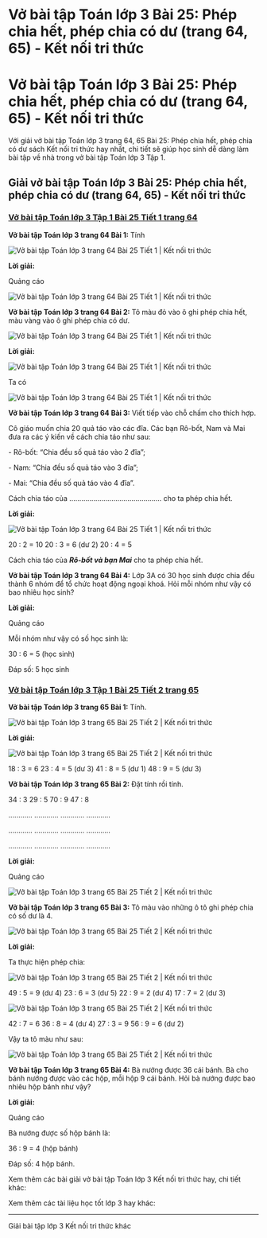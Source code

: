 # Vở bài tập Toán lớp 3 Bài 25: Phép chia hết, phép chia có dư (trang 64, 65) - Kết nối tri thức

# Vở bài tập Toán lớp 3 Bài 25: Phép chia hết, phép chia có dư (trang 64, 65) - Kết nối tri thức

Với giải vở bài tập Toán lớp 3 trang 64, 65 Bài 25: Phép chia hết, phép chia có dư sách Kết nối tri thức hay nhất, chi tiết sẽ giúp học sinh dễ dàng làm bài tập về nhà trong vở bài tập Toán lớp 3 Tập 1.

## Giải vở bài tập Toán lớp 3 Bài 25: Phép chia hết, phép chia có dư (trang 64, 65) - Kết nối tri thức

### [**Vở bài tập Toán lớp 3 Tập 1 Bài 25 Tiết 1 trang 64**](https://vietjack.com/vbt-toan-3-kn/bai-25-tiet-1-trang-64-tap-1.jsp)

**Vở bài tập Toán lớp 3 trang 64 Bài 1:** Tính

![Vở bài tập Toán lớp 3 trang 64 Bài 25 Tiết 1 | Kết nối tri thức](https://vietjack.com/vbt-toan-3-kn/images/bai-25-tiet-1-trang-64-tap-1-2.PNG)

**Lời giải:**

Quảng cáo

![Vở bài tập Toán lớp 3 trang 64 Bài 25 Tiết 1 | Kết nối tri thức](https://vietjack.com/vbt-toan-3-kn/images/bai-25-tiet-1-trang-64-tap-1-3.PNG)

**Vở bài tập Toán lớp 3 trang 64 Bài 2:** Tô màu đỏ vào ô ghi phép chia hết, màu vàng vào ô ghi phép chia có dư.

![Vở bài tập Toán lớp 3 trang 64 Bài 25 Tiết 1 | Kết nối tri thức](https://vietjack.com/vbt-toan-3-kn/images/bai-25-tiet-1-trang-64-tap-1-1.PNG)

**Lời giải:**

![Vở bài tập Toán lớp 3 trang 64 Bài 25 Tiết 1 | Kết nối tri thức](https://vietjack.com/vbt-toan-3-kn/images/bai-25-tiet-1-trang-64-tap-1.PNG)

Ta có

![Vở bài tập Toán lớp 3 trang 64 Bài 25 Tiết 1 | Kết nối tri thức](https://vietjack.com/vbt-toan-3-kn/images/bai-25-tiet-1-trang-64-tap-1-4.PNG)

**Vở bài tập Toán lớp 3 trang 64 Bài 3:** Viết tiếp vào chỗ chấm cho thích hợp.

Cô giáo muốn chia 20 quả táo vào các đĩa. Các bạn Rô-bốt, Nam và Mai đưa ra các ý kiến về cách chia táo như sau: 

\- Rô-bốt: “Chia đều số quả táo vào 2 đĩa”;

\- Nam: “Chia đều số quả táo vào 3 đĩa”;

\- Mai: “Chia đều số quả táo vào 4 đĩa”.

Cách chia táo của .............................................. cho ta phép chia hết.

**Lời giải:**

![Vở bài tập Toán lớp 3 trang 64 Bài 25 Tiết 1 | Kết nối tri thức](https://vietjack.com/vbt-toan-3-kn/images/bai-25-tiet-1-trang-64-tap-1-5.PNG)

20 : 2 = 10 20 : 3 = 6 (dư 2) 20 : 4 = 5

Cách chia táo của **_Rô-bốt và bạn Mai_** cho ta phép chia hết.

**Vở bài tập Toán lớp 3 trang 64 Bài 4:** Lớp 3A có 30 học sinh được chia đều thành 6 nhóm để tổ chức hoạt động ngoại khoá. Hỏi mỗi nhóm như vậy có bao nhiêu học sinh?

**Lời giải:**

Quảng cáo

Mỗi nhóm như vậy có số học sinh là: 

30 : 6 = 5 (học sinh)

Đáp số: 5 học sinh 

### [**Vở bài tập Toán lớp 3 Tập 1 Bài 25 Tiết 2 trang 65**](https://vietjack.com/vbt-toan-3-kn/bai-25-tiet-2-trang-65-tap-1.jsp)

**Vở bài tập Toán lớp 3 trang 65 Bài 1:** Tính.

![Vở bài tập Toán lớp 3 trang 65 Bài 25 Tiết 2 | Kết nối tri thức](https://vietjack.com/vbt-toan-3-kn/images/bai-25-tiet-2-trang-65-tap-1.PNG)

**Lời giải:**

![Vở bài tập Toán lớp 3 trang 65 Bài 25 Tiết 2 | Kết nối tri thức](https://vietjack.com/vbt-toan-3-kn/images/bai-25-tiet-2-trang-65-tap-1-2.PNG)

18 : 3 = 6 23 : 4 = 5 (dư 3) 41 : 8 = 5 (dư 1) 48 : 9 = 5 (dư 3)

**Vở bài tập Toán lớp 3 trang 65 Bài 2:** Đặt tính rồi tính.

34 : 3 29 : 5 70 : 9 47 : 8

............ ............ ............ ............

............ ............ ............ ............

............ ............ ............ ............

**Lời giải:**

Quảng cáo

![Vở bài tập Toán lớp 3 trang 65 Bài 25 Tiết 2 | Kết nối tri thức](https://vietjack.com/vbt-toan-3-kn/images/bai-25-tiet-2-trang-65-tap-1-3.PNG)

**Vở bài tập Toán lớp 3 trang 65 Bài 3:** Tô màu vào những ô tô ghi phép chia có số dư là 4.

![Vở bài tập Toán lớp 3 trang 65 Bài 25 Tiết 2 | Kết nối tri thức](https://vietjack.com/vbt-toan-3-kn/images/bai-25-tiet-2-trang-65-tap-1-4.PNG)

**Lời giải:**

Ta thực hiện phép chia:

![Vở bài tập Toán lớp 3 trang 65 Bài 25 Tiết 2 | Kết nối tri thức](https://vietjack.com/vbt-toan-3-kn/images/bai-25-tiet-2-trang-65-tap-1-5.PNG)

49 : 5 = 9 (dư 4) 23 : 6 = 3 (dư 5) 22 : 9 = 2 (dư 4) 17 : 7 = 2 (dư 3)

![Vở bài tập Toán lớp 3 trang 65 Bài 25 Tiết 2 | Kết nối tri thức](https://vietjack.com/vbt-toan-3-kn/images/bai-25-tiet-2-trang-65-tap-1-6.PNG)

42 : 7 = 6 36 : 8 = 4 (dư 4) 27 : 3 = 9 56 : 9 = 6 (dư 2)

Vậy ta tô màu như sau:

![Vở bài tập Toán lớp 3 trang 65 Bài 25 Tiết 2 | Kết nối tri thức](https://vietjack.com/vbt-toan-3-kn/images/bai-25-tiet-2-trang-65-tap-1-7.PNG)

**Vở bài tập Toán lớp 3 trang 65 Bài 4:** Bà nướng được 36 cái bánh. Bà cho bánh nướng được vào các hộp, mỗi hộp 9 cái bánh. Hỏi bà nướng được bao nhiêu hộp bánh như vậy?

**Lời giải:**

Quảng cáo

Bà nướng được số hộp bánh là: 

36 : 9 = 4 (hộp bánh) 

Đáp số: 4 hộp bánh. 

Xem thêm các bài giải vở bài tập Toán lớp 3 Kết nối tri thức hay, chi tiết khác:

Xem thêm các tài liệu học tốt lớp 3 hay khác:

* * *

Giải bài tập lớp 3 Kết nối tri thức khác
